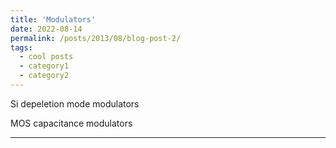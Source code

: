 ```yaml
---
title: 'Modulators'
date: 2022-08-14
permalink: /posts/2013/08/blog-post-2/
tags:
  - cool posts
  - category1
  - category2
---
```


Si depeletion mode modulators

MOS capacitance modulators

------

